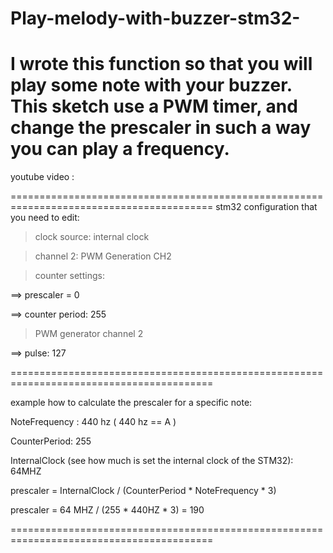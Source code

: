 # Play-melody-with-buzzer-stm32-
I wrote this function so that you will play some note with your buzzer.
This sketch use a PWM timer, and change the prescaler in such a way you can play a frequency.
========================================================================================


youtube video : 


=========================================================================================
stm32 configuration that you need to edit:


  >clock source: internal clock
    
    
  >channel 2: PWM Generation CH2


  >counter settings:


  ==> prescaler = 0
  
  
  ==> counter period: 255
  
  
  >PWM generator channel 2


  ==> pulse: 127
  
  
=========================================================================================


example how to calculate the prescaler for a specific note:


NoteFrequency : 440 hz  ( 440 hz == A )


CounterPeriod: 255


InternalClock (see how much is set the internal clock of the STM32): 64MHZ


prescaler = InternalClock / (CounterPeriod * NoteFrequency * 3)


prescaler = 64 MHZ / (255 * 440HZ * 3) = 190 


=========================================================================================

